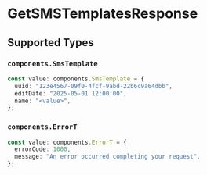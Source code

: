 # GetSMSTemplatesResponse


## Supported Types

### `components.SmsTemplate`

```typescript
const value: components.SmsTemplate = {
  uuid: "123e4567-09f0-4fcf-9abd-22b6c9a64dbb",
  editDate: "2025-05-01 12:00:00",
  name: "<value>",
};
```

### `components.ErrorT`

```typescript
const value: components.ErrorT = {
  errorCode: 1000,
  message: "An error occurred completing your request",
};
```

